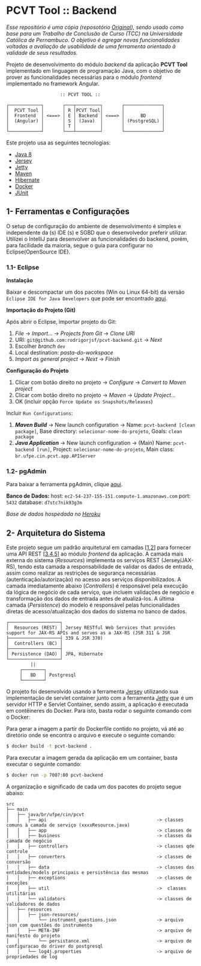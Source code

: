 # PCVT Tool :: Backend

*Esse repositório é uma cópia (reposotório [Original](https://github.com/allan-mlpe/experiment-planning-tool)), sendo usado como base para um Trabalho de Conclusão de Curso (TCC) na Universidade Católica de Pernambuco. O objetivo é agregar novas funcionalidades voltadas a avaliação de usabilidade de uma ferramenta orientado à validade de seus resultados.*

Projeto de desenvolvimento do módulo _backend_ da aplicação **PCVT Tool**  implementado em linguagem de programação Java, com o objetivo de prover as funcionalidades necessárias para o módulo _frontend_ implementado no framework Angular.

```
                    :: PCVT TOOL ::

┌────────────┐       ┌───┬─────────┐       ┌──────────────┐
│  PCVT Tool │       │ R │PCVT Tool│       │              │
│  Frontend  │ <===> │ E │ Backend │ <===> │      BD      │
│  (Angular) │       │ S │ (Java)  │       │ (PostgreSQL) │
│            │       │ T │         │       │              │
└────────────┘       └───┴─────────┘       └──────────────┘
```

Este projeto usa as seguintes tecnologias:
- [Java 8](https://www.oracle.com/technetwork/java/javase/downloads/index.html)
- [Jersey](https://eclipse-ee4j.github.io/jersey/)
- [Jetty](https://www.eclipse.org/jetty/)
- [Maven](https://maven.apache.org/)
- [Hibernate](https://hibernate.org/)
- [Docker](https://www.docker.com/)
- [JUnit](https://junit.org/junit5/)

## 1- Ferramentas e Configurações

O setup de configuração do ambiente de desenvolvimento é simples e independente da (s) IDE (s) e SGBD que o desenvolvedor preferir utilizar. Utilizei o IntelliJ para desenvolver as funcionalidades do backend, porém, para facilidade da maioria, segue o guia para configurar no Eclipse(OpenSource IDE).

### 1.1- Eclipse

**Instalação**

Baixar e descompactar um dos pacotes (Win ou Linux 64-bit) da versão `Eclipse IDE for Java Developers` que pode ser encontrado [aqui](https://www.eclipse.org/downloads/packages/).

**Importação do Projeto (Git)**

Após abrir o Eclipse, importar projeto do Git:

1. _File_ -> _Import..._ -> _Projects from Git_ -> _Clone URI_
2. URI: `git@github.com:rodrigorjsf/pcvt-backend.git` -> _Next_
3. Escolher _branch_ `dev`
4. Local destination: _pasta-do-workspace_
5. _Import as general project_ -> _Next_ -> _Finish_

**Configuração do Projeto**

1. Clicar com botão direito no projeto -> _Configure_ -> _Convert to Maven project_
2. Clicar com botão direito no projeto -> _Maven_ -> _Update Project..._
3. OK (incluir opção `Force Update os Snapshots/Releases`)

Incluir `Run Configurations`:

1. _**Maven Build**_ -> New launch configuration -> Name: `pcvt-backend [clean package]`, Base directory: `selecionar-nome-do-projeto`, Goals: `clean package`
2. _**Java Application**_ -> New launch configuration -> (Main) Name: `pcvt-backend [run]`, Project: `selecionar-nome-do-projeto`, Main class: `br.ufpe.cin.pcvt.app.APIServer`

### 1.2- pgAdmin

Para baixar a ferramenta pgAdmin, clique [aqui](https://www.pgadmin.org/).

**Banco de Dados:**
host: `ec2-54-237-155-151.compute-1.amazonaws.com`
port: `5432`
database: `d7stc7nik93g3m`

*Base de dados hospedada no [Heroku](https://www.heroku.com/)*

## 2- Arquitetura do Sistema

Este projeto segue um padrão arquitetural em camadas [[1](https://www.oreilly.com/library/view/software-architecture-patterns/9781491971437/ch01.html),[2](https://en.wikipedia.org/wiki/Multitier_architecture)] para fornecer uma API REST [[3](https://dzone.com/articles/intro-rest),[4](https://www.quora.com/What-are-RESTful-APIs-and-how-do-they-work),[5](https://blog.caelum.com.br/rest-principios-e-boas-praticas/)] ao módulo _frontend_ da aplicação. A camada mais externa do sistema (_Resources_) implementa os serviços REST (Jersey/JAX-RS), tendo esta camada a responsabilidade de validar os dados de entrada, assim como realizar as restrições de segurança necessárias (autenticação/autorização) no acesso aos serviços disponibilizados. A camada imediatamente abaixo (_Controllers_) é responsável pela execução da lógica de negócio de cada serviço, que incluem validações de negócio e transformação dos dados de entrada antes de atualizá-los. A última camada (_Persistence_) do modelo é responsável pelas funcionalidades diretas de acesso/atualização dos dados do sistema no banco de dados.

```
┌───────────────────┐
│  Resources (REST) │ Jersey RESTful Web Services that provides support for JAX-RS APIs and serves as a JAX-RS (JSR 311 & JSR 
├───────────────────┤ 339 & JSR 370)
│  Controllers (BC) │
├───────────────────┤
│ Persistence (DAO) │ JPA, Hibernate
└───────────────────┘
         ||
     ┌────────┐
     │   BD   │ Postgresql
     └────────┘
```
O projeto foi desenvolvido usando a ferramenta [Jersey](https://eclipse-ee4j.github.io/jersey/) utilizando sua implementação de servlet container junto com a ferramenta [Jetty](https://www.eclipse.org/jetty/) que é um servidor HTTP e Servlet Container, sendo assim, a aplicação é executada em contêineres do Docker. Para isto, basta rodar o seguinte comando com o Docker:

Para gerar a imagem a partir do Dockerfile contido no projeto, vá até ao diretório onde se encontra o arquivo e execute o seguinte comando:
```sh
$ docker build -t pcvt-backend .
```

Para executar a imagem gerada da aplicação em um container, basta executar o seguinte comando:

```sh
$ docker run -p 7007:80 pcvt-backend
```

A organização e significado de cada um dos pacotes do projeto segue abaixo:

```
src
├── main
│   ├── java/br/ufpe/cin/pcvt
│   │   ├── api                                      	-> classes comuns à camada de serviço (xxxxResource.java)
│   │   ├── app                                   	 	-> classes de
│   │   ├── business                                 	-> classes da camada de negócio
│   │   ├── controllers                              	-> classes qde controle
│   │   ├── converters                               	-> classes de conversão
│   │   ├── data                              		 	-> classes das entidades/models principais e persistência das mesmas
│   │   ├── exceptions                               	-> classes de exceções
│   │   ├── util                                 	 	->  classes utilitárias
│   │   └── validators                               	-> classes de validadores de dados
│   ├── resources
│   │   ├── json-resources/  	
│   │       └── instrument_questions.json               -> arquivo json com questões do instrumento
│   │   ├── META-INF                             		-> arquivo de manifesto do projeto
│   │       └── persistance.xml                         -> arquivo de configuracao do driver do postgresql
│   │   └── log4j.properties                    		-> arquivo de propriedades de log
```
